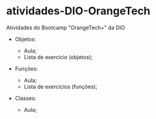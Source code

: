 # atividades-DIO-OrangeTech
Atividades do Bootcamp "OrangeTech+" da DIO 

- Objetos:
  - Aula;
  - Lista de exercício (objetos);
  
- Funções:
  - Aula;
  - Lista de exercícios (funções);
  
- Classes:
  - Aula;
